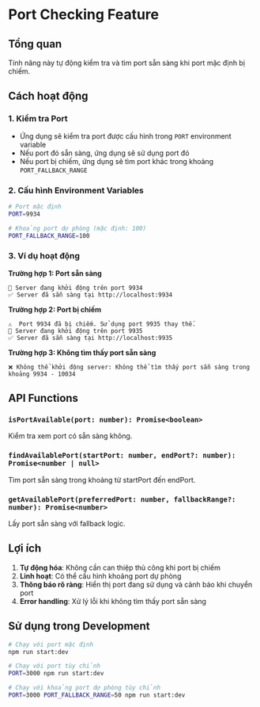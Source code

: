 # Port Checking Feature

## Tổng quan
Tính năng này tự động kiểm tra và tìm port sẵn sàng khi port mặc định bị chiếm.

## Cách hoạt động

### 1. Kiểm tra Port
- Ứng dụng sẽ kiểm tra port được cấu hình trong `PORT` environment variable
- Nếu port đó sẵn sàng, ứng dụng sẽ sử dụng port đó
- Nếu port bị chiếm, ứng dụng sẽ tìm port khác trong khoảng `PORT_FALLBACK_RANGE`

### 2. Cấu hình Environment Variables

```bash
# Port mặc định
PORT=9934

# Khoảng port dự phòng (mặc định: 100)
PORT_FALLBACK_RANGE=100
```

### 3. Ví dụ hoạt động

**Trường hợp 1: Port sẵn sàng**
```
🚀 Server đang khởi động trên port 9934
✅ Server đã sẵn sàng tại http://localhost:9934
```

**Trường hợp 2: Port bị chiếm**
```
⚠️  Port 9934 đã bị chiếm. Sử dụng port 9935 thay thế.
🚀 Server đang khởi động trên port 9935
✅ Server đã sẵn sàng tại http://localhost:9935
```

**Trường hợp 3: Không tìm thấy port sẵn sàng**
```
❌ Không thể khởi động server: Không thể tìm thấy port sẵn sàng trong khoảng 9934 - 10034
```

## API Functions

### `isPortAvailable(port: number): Promise<boolean>`
Kiểm tra xem port có sẵn sàng không.

### `findAvailablePort(startPort: number, endPort?: number): Promise<number | null>`
Tìm port sẵn sàng trong khoảng từ startPort đến endPort.

### `getAvailablePort(preferredPort: number, fallbackRange?: number): Promise<number>`
Lấy port sẵn sàng với fallback logic.

## Lợi ích

1. **Tự động hóa**: Không cần can thiệp thủ công khi port bị chiếm
2. **Linh hoạt**: Có thể cấu hình khoảng port dự phòng
3. **Thông báo rõ ràng**: Hiển thị port đang sử dụng và cảnh báo khi chuyển port
4. **Error handling**: Xử lý lỗi khi không tìm thấy port sẵn sàng

## Sử dụng trong Development

```bash
# Chạy với port mặc định
npm run start:dev

# Chạy với port tùy chỉnh
PORT=3000 npm run start:dev

# Chạy với khoảng port dự phòng tùy chỉnh
PORT=3000 PORT_FALLBACK_RANGE=50 npm run start:dev
```
